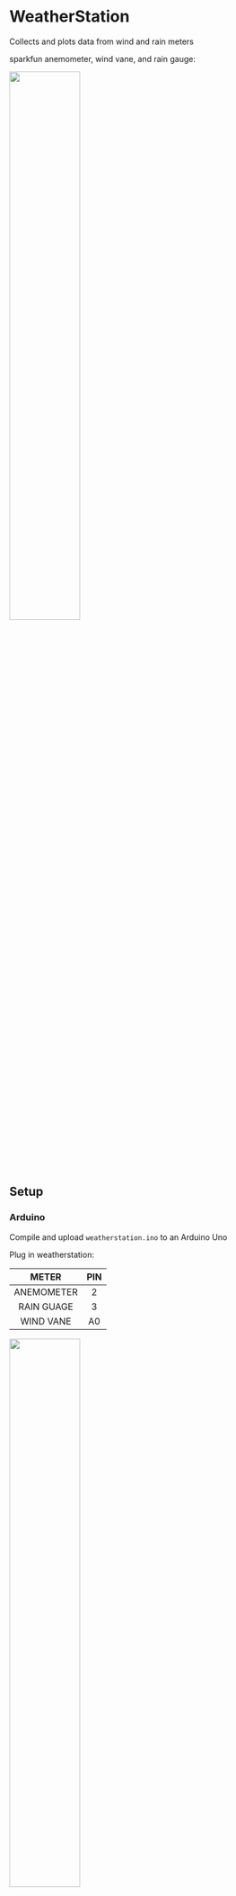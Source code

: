 # WeatherStation

Collects and plots data from wind and rain meters

sparkfun anemometer, wind vane, and rain gauge:

<img src="https://cloud.githubusercontent.com/assets/12681652/18228111/c9565408-71f2-11e6-955f-e147b627a379.jpg" width="50%">

## Setup

### Arduino

Compile and upload `weatherstation.ino` to an Arduino Uno

Plug in weatherstation:

| METER | PIN |
| :---: | :---: |
| ANEMOMETER | 2 |
| RAIN GUAGE | 3 |
| WIND VANE | A0 |

<img src="https://cloud.githubusercontent.com/assets/12681652/18228412/646dfdf2-7201-11e6-801d-6cbc37090e33.png" width="50%">

Also, see [additional documentation](#additional-documentation).

### Set up data collection

On Raspbian (Raspberry Pi):

```
git clone https://github.com/gabrielburnworth/WeatherStation
cd WeatherStation
bash setup.sh
```

Will prompt you to calibrate the wind vane by aligning it with North.
Once done, it will:

1. Start data collection by running `weatherstation_data_collection.py`

2. Create cronjob to plot the data every day at 12:01 AM

## Data Collection

Serial output: `WS WD R: 0.00 0.00 0.00`

**W**ind-**S**peed(mph) **W**ind-**D**irection(v) **R**ainfall(in/hr)

Data is stored in a pickled numpy array

[[time(sec) wind-speed(mph) wind-direction(v) rainfall(in/hr)] ...]

Plots:

* Wind radar plot
* Rainfall and wind details

## Example Plots

Wind speed and direction radar plot:

<img src="https://cloud.githubusercontent.com/assets/12681652/18228113/e2e2e38c-71f2-11e6-8f55-53473b7af497.png" width="50%">

Rainfall and wind detail plots:

<img src="https://cloud.githubusercontent.com/assets/12681652/18228112/e2d878fc-71f2-11e6-8f02-3b6f455fa1e2.png" width="50%">

## Additional Documentation

[Sensor details (PDF)](http://www.sparkfun.com/datasheets/Sensors/Weather/Weather%20Sensor%20Assembly..pdf) from Sparkfun

<img src="https://cloud.githubusercontent.com/assets/12681652/18228110/c9564b48-71f2-11e6-9ef2-b15ed961d5e0.png" width="50%">

| METER | PIN | INTERRUPT |
| :---: | :---: | :---: |
| ANEMOMETER | 2 | 0 |
| RAIN GUAGE | 3 | 1 |
